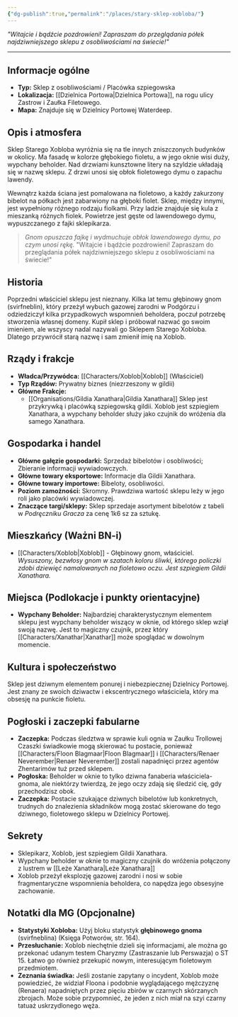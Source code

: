 ```yaml
---
{"dg-publish":true,"permalink":"/places/stary-sklep-xobloba/"}
---
```


*"Witajcie i bądźcie pozdrowieni! Zapraszam do przeglądania półek najdziwniejszego sklepu z osobliwościami na świecie!"*

---

## Informacje ogólne

*   **Typ:** Sklep z osobliwościami / Placówka szpiegowska
*   **Lokalizacja:** [[Dzielnica Portowa\|Dzielnica Portowa]], na rogu ulicy Zastrow i Zaułka Filetowego.
*   **Mapa:** Znajduje się w Dzielnicy Portowej Waterdeep.

## Opis i atmosfera

Sklep Starego Xobloba wyróżnia się na tle innych zniszczonych budynków w okolicy. Ma fasadę w kolorze głębokiego fioletu, a w jego oknie wisi duży, wypchany beholder. Nad drzwiami kunsztowne litery na szyldzie układają się w nazwę sklepu. Z drzwi unosi się obłok fioletowego dymu o zapachu lawendy.

Wewnątrz każda ściana jest pomalowana na fioletowo, a każdy zakurzony bibelot na półkach jest zabarwiony na głęboki fiolet. Sklep, między innymi, jest wypełniony różnego rodzaju fiolkami. Przy ladzie znajduje się kula z mieszanką różnych fiolek. Powietrze jest gęste od lawendowego dymu, wypuszczanego z fajki sklepikarza.

> *Gnom opuszcza fajkę i wydmuchuje obłok lawendowego dymu, po czym unosi rękę.*
> "Witajcie i bądźcie pozdrowieni! Zapraszam do przeglądania półek najdziwniejszego sklepu z osobliwościami na świecie!"

## Historia

Poprzedni właściciel sklepu jest nieznany. Kilka lat temu głębinowy gnom (svirfneblin), który przeżył wybuch gazowej zarodni w Podgórzu i odziedziczył kilka przypadkowych wspomnień beholdera, poczuł potrzebę stworzenia własnej domeny. Kupił sklep i próbował nazwać go swoim imieniem, ale wszyscy nadal nazywali go Sklepem Starego Xobloba. Dlatego przywrócił starą nazwę i sam zmienił imię na Xoblob.

## Rządy i frakcje

*   **Władca/Przywódca:** [[Characters/Xoblob\|Xoblob]] (Właściciel)
*   **Typ Rządów:** Prywatny biznes (niezrzeszony w gildii)
*   **Główne Frakcje:**
    *   [[Organisations/Gildia Xanathara\|Gildia Xanathara]] Sklep jest przykrywką i placówką szpiegowską gildii. Xoblob jest szpiegiem Xanathara, a wypchany beholder służy jako czujnik do wróżenia dla samego Xanathara.

## Gospodarka i handel

*   **Główne gałęzie gospodarki:** Sprzedaż bibelotów i osobliwości; Zbieranie informacji wywiadowczych.
*   **Główne towary eksportowe:** Informacje dla Gildii Xanathara.
*   **Główne towary importowe:** Bibeloty, osobliwości.
*   **Poziom zamożności:** Skromny. Prawdziwa wartość sklepu leży w jego roli jako placówki wywiadowczej.
*   **Znaczące targi/sklepy:** Sklep sprzedaje asortyment bibelotów z tabeli w *Podręczniku Gracza* za cenę 1k6 sz za sztukę.

## Mieszkańcy (Ważni BN-i)

*   [[Characters/Xoblob\|Xoblob]] - Głębinowy gnom, właściciel. *Wysuszony, bezwłosy gnom w szatach koloru śliwki, którego policzki zdobi dziewięć namalowanych na fioletowo oczu. Jest szpiegiem Gildii Xanathara.*

## Miejsca (Podlokacje i punkty orientacyjne)

*   **Wypchany Beholder:** Najbardziej charakterystycznym elementem sklepu jest wypchany beholder wiszący w oknie, od którego sklep wziął swoją nazwę. Jest to magiczny czujnik, przez który [[Characters/Xanathar\|Xanathar]] może spoglądać w dowolnym momencie.

## Kultura i społeczeństwo

Sklep jest dziwnym elementem ponurej i niebezpiecznej Dzielnicy Portowej. Jest znany ze swoich dziwactw i ekscentrycznego właściciela, który ma obsesję na punkcie fioletu.

## Pogłoski i zaczepki fabularne

*   **Zaczepka:** Podczas śledztwa w sprawie kuli ognia w Zaułku Trollowej Czaszki świadkowie mogą skierować tu postacie, ponieważ [[Characters/Floon Blagmaar\|Floon Blagmaar]] i [[Characters/Renaer Neverember\|Renaer Neverember]] zostali napadnięci przez agentów Zhentarimów tuż przed sklepem.
*   **Pogłoska:** Beholder w oknie to tylko dziwna fanaberia właściciela-gnoma, ale niektórzy twierdzą, że jego oczy zdają się śledzić cię, gdy przechodzisz obok.
*   **Zaczepka:** Postacie szukające dziwnych bibelotów lub konkretnych, trudnych do znalezienia składników mogą zostać skierowane do tego dziwnego, fioletowego sklepu w Dzielnicy Portowej.

## Sekrety

*   Sklepikarz, Xoblob, jest szpiegiem Gildii Xanathara.
*   Wypchany beholder w oknie to magiczny czujnik do wróżenia połączony z lustrem w [[Leże Xanathara\|Leże Xanathara]]
*   Xoblob przeżył eksplozję gazowej zarodni i nosi w sobie fragmentaryczne wspomnienia beholdera, co napędza jego obsesyjne zachowanie.

## Notatki dla MG (Opcjonalne)

*   **Statystyki Xobloba:** Użyj bloku statystyk **głębinowego gnoma** (svirfneblina) (Księga Potworów, str. 164).
*   **Przesłuchanie:** Xoblob niechętnie dzieli się informacjami, ale można go przekonać udanym testem Charyzmy (Zastraszanie lub Perswazja) o ST 15. Łatwo go również przekupić nowym, interesującym fioletowym przedmiotem.
*   **Zeznania świadka:** Jeśli zostanie zapytany o incydent, Xoblob może powiedzieć, że widział Floona i podobnie wyglądającego mężczyznę (Renaera) napadniętych przez pięciu zbirów w czarnych skórzanych zbrojach. Może sobie przypomnieć, że jeden z nich miał na szyi czarny tatuaż uskrzydlonego węża.